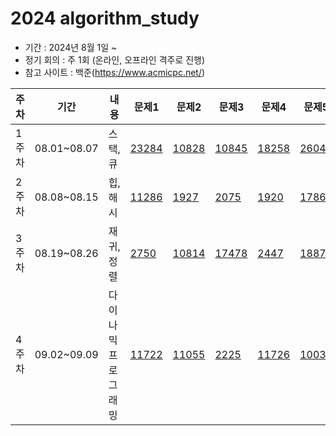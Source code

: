 # 2024 algorithm_study

- 기간 : 2024년 8월 1일 ~   
- 정기 회의 : 주 1회 (온라인, 오프라인 격주로 진행)   
- 참고 사이트 : 백준(https://www.acmicpc.net/)

  
|주차|기간|내용|문제1|문제2|문제3|문제4|문제5|
|------|---|---|---|---|---|---|---|
|1주차|08.01~08.07|스택, 큐|[23284](https://www.acmicpc.net/problem/23284)|[10828](https://www.acmicpc.net/problem/10828)|[10845](https://www.acmicpc.net/problem/10845)|[18258](https://www.acmicpc.net/problem/18258)|[26042](https://www.acmicpc.net/problem/26042)|
|2주차|08.08~08.15|힙, 해시|[11286](https://www.acmicpc.net/problem/11286)|[1927](https://www.acmicpc.net/problem/1927)|[2075](https://www.acmicpc.net/problem/2075)|[1920](https://www.acmicpc.net/problem/1920)|[1786](https://www.acmicpc.net/problem/1786)
|3주차|08.19~08.26|재귀, 정렬|[2750](https://www.acmicpc.net/problem/2750)|[10814](https://www.acmicpc.net/problem/10814)|[17478](https://www.acmicpc.net/problem/17478)|[2447](https://www.acmicpc.net/problem/2447)|[18870](https://www.acmicpc.net/problem/18870)|
|4주차|09.02~09.09|다이나믹 프로그래밍|[11722](https://www.acmicpc.net/problem/11722)|[11055](https://www.acmicpc.net/problem/11055)|[2225](https://www.acmicpc.net/problem/2225)|[11726](https://www.acmicpc.net/problem/11726)|[1003](https://www.acmicpc.net/problem/1003)|
